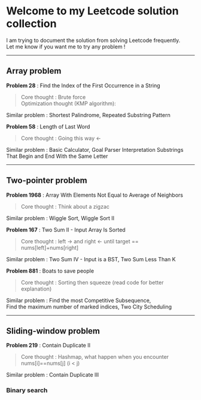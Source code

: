# Welcome to my Leetcode solution collection

I am trying to document the solution from solving Leetcode frequently. <br>
Let me know if you want me to try any problem !

---

## Array problem 

**Problem 28** : Find the Index of the First Occurrence in a String <br>
> Core thought : Brute force <br>
> Optimization thought (KMP algorithm): <br>

Similar problem : Shortest Palindrome, Repeated Substring Pattern

**Problem 58** : Length of Last Word <br>
> Core thought : Going this way <- <br>

Similar problem : Basic Calculator, Goal Parser Interpretation
Substrings That Begin and End With the Same Letter

---

## Two-pointer problem 

**Problem 1968** : Array With Elements Not Equal to Average of Neighbors <br>
> Core thought : Think about a zigzac <br>

Similar problem : Wiggle Sort, Wiggle Sort II

**Problem 167** : Two Sum II - Input Array Is Sorted <br>
> Core thought : left -> and right <- until target == nums[left]+nums[right] <br>

Similar problem : Two Sum IV - Input is a BST, Two Sum Less Than K

**Problem 881** : Boats to save people <br>
> Core thought : Sorting then squeeze (read code for better explanation) 

Similar problem : Find the most Competitive Subsequence, <br>
Find the maximum number of marked indices, Two City Scheduling

---

## Sliding-window problem 

**Problem 219** : Contain Duplicate II <br>
> Core thought : Hashmap, what happen when you encounter nums[i]==nums[j] (i \< j) <br>

Similar problem : Contain Duplicate III


### Binary search
